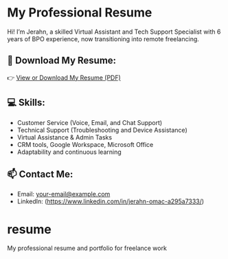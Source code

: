 # My Professional Resume

Hi! I’m Jerahn, a skilled Virtual Assistant and Tech Support Specialist with 6 years of BPO experience, now transitioning into remote freelancing.

## 📄 Download My Resume:
👉 [View or Download My Resume (PDF)](https://github.com/YOUR-USERNAME/YOUR-REPO-NAME/blob/main/your-resume-file.pdf)

## 💻 Skills:
- Customer Service (Voice, Email, and Chat Support)
- Technical Support (Troubleshooting and Device Assistance)
- Virtual Assistance & Admin Tasks
- CRM tools, Google Workspace, Microsoft Office
- Adaptability and continuous learning  

## 📫 Contact Me:
- Email: your-email@example.com  
- LinkedIn: (https://www.linkedin.com/in/jerahn-omac-a295a7333/)
# resume
My professional resume and portfolio for freelance work
